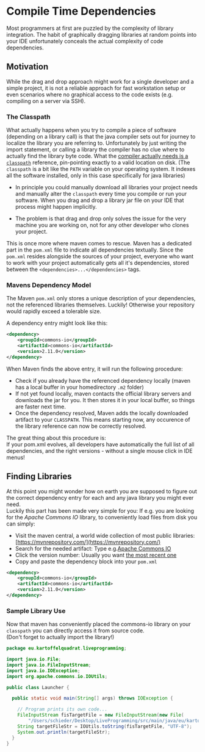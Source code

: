 # Compile Time Dependencies

Most programmers at first are puzzled by the complexity of library integration. The habit of graphically dragging libraries at random points into your IDE unfortunately conceals the actual complexity of code dependencies.

## Motivation

While the drag and drop approach might work for a single developer and a simple project, it is not a reliable approach for fast workstation setup or even scenarios where no graphical access to the code exists (e.g. compiling on a server via SSH).

### The Classpath

What actually happens when you try to compile a piece of software (depending on a library call) is that the java compiler sets out for journey to localize the library you are referring to.  Unfortunately by just writing the import statement, or calling a library the compiler has no clue where to actually find the library byte code. What the [compiler actually needs is a ```classpath```](https://stackoverflow.com/a/2396759) reference, pin-pointing exactly to a valid location on disk. (The ```classpath``` is a bit like the ```PATH``` variable on your operating system. It indexes all the software installed, only in this case specifically for java libraries)

 * In principle you could manually download all libraries your project needs and manually alter the ```classpath``` every time you compile or run your software. When you drag and drop a library jar file on your IDE that process might happen implicitly.

 * The problem is that drag and drop only solves the issue for the very machine you are working on, not for any other developer who clones your project.

This is once more where maven comes to rescue. Maven has a dedicated part in the ```pom.xml``` file to indicate all dependencies textually. Since the ```pom.xml``` resides alongside the sources of your project, everyone who want to work with your project automatically gets all it's dependencies, stored between the ```<dependencies>...</dependencies>``` tags.

### Mavens Dependency Model

The Maven ```pom.xml``` only stores a unique description of your dependencies, not the referenced libraries themselves. Luckily! Otherwise your repository would rapidly exceed a tolerable size.

A dependency entry might look like this:  

```xml
<dependency>
    <groupId>commons-io</groupId>
    <artifactId>commons-io</artifactId>
    <version>2.11.0</version>
</dependency>
```

When Maven finds the above entry, it will run the following procedure:

 * Check if you already have the referenced dependency locally (maven has a local buffer in your homedirectory ```.m2``` folder)
 * If not yet found locally, maven contacts the official library servers and downloads the jar for you. It then stores it in your local buffer, so things are faster next time.
 * Once the dependency resolved, Maven adds the locally downloaded artifact to your ```CLASSPATH```. This means starting now, any occurence of the library reference can now be correctly resolved.

The great thing about this procedure is:  
If your pom.xml evolves, all developers have automatically the full list of all dependencies, and the right versions - without a single mouse click in IDE menus!

## Finding Libraries

At this point you might wonder how on earth you are supposed to figure out the correct dependency entry for each and any java library you might ever need.  
Luckily this part has been made very simple for you: If e.g. you are looking for the *Apache Commons IO* library, to conveniently load files from disk you can simply:

 * Visit the maven central, a world wide collection of most public libraries: [https://mvnrepository.com/](https://mvnrepository.com/)
 * Search for the needed artifact: Type e.g.[Apache Commons IO](https://mvnrepository.com/artifact/commons-io/commons-io)
 * Click the version number:  Usually you want [the most recent one](https://mvnrepository.com/artifact/commons-io/commons-io/2.11.0)
 * Copy and paste the dependency block into your ```pom.xml```  
```xml
<dependency>
    <groupId>commons-io</groupId>
    <artifactId>commons-io</artifactId>
    <version>2.11.0</version>
</dependency>
```

### Sample Library Use

Now that maven has conveniently placed the commons-io library on your ```classpath``` you can directly access it from source code.  
(Don't forget to actually import the library!)

```java
package eu.kartoffelquadrat.liveprogramming;

import java.io.File;
import java.io.FileInputStream;
import java.io.IOException;
import org.apache.commons.io.IOUtils;

public class Launcher {

  public static void main(String[] args) throws IOException {

    // Program prints its own code...
    FileInputStream fisTargetFile = new FileInputStream(new File(
        "/Users/schieder/Desktop/LiveProgramming/src/main/java/eu/kartoffelquadrat/liveprogramming/Launcher.java"));
    String targetFileStr = IOUtils.toString(fisTargetFile, "UTF-8");
    System.out.println(targetFileStr);
  }
}
```
